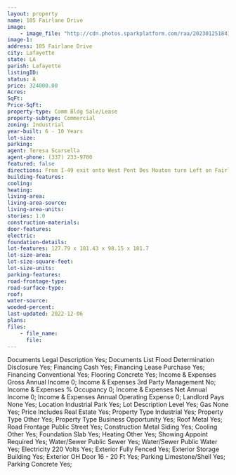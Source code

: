 ```yaml
---
layout: property
name: 105 Fairlane Drive
image:
    - image_file: "http://cdn.photos.sparkplatform.com/raa/20230125184103005589000000.jpg"
image-1:
address: 105 Fairlane Drive
city: Lafayette
state: LA
parish: Lafayette
listingID: 
status: A
price: 324000.00
Acres: 
SqFt: 
Price-SqFt: 
property-type: Comm Bldg Sale/Lease
property-subtype: Commercial
zoning: Industrial
year-built: 6 - 10 Years
lot-size: 
parking: 
agent: Teresa Scarsella
agent-phone: (337) 233-9700
featured: false
directions: From I-49 exit onto West Pont Des Mouton turn Left on Fairlane property on Left.
building-features: 
cooling: 
heating: 
living-area: 
living-area-source: 
living-area-units: 
stories: 1.0
construction-materials: 
door-features: 
electric: 
foundation-details: 
lot-features: 127.79 x 181.43 x 98.15 x 181.7
lot-size-area: 
lot-size-square-feet: 
lot-size-units: 
parking-features: 
road-frontage-type: 
road-surface-type: 
roof: 
water-source: 
wooded-percent: 
last-updated: 2022-12-06
plans: 
files:
    - file_name:
      file:
---
```

Documents	Legal Description	Yes;
Documents List	Flood Determination Disclosure	Yes;
Financing	Cash	Yes;
Financing	Lease Purchase	Yes;
Financing	Conventional	Yes;
Flooring	Concrete	Yes;
Income & Expenses	Gross Annual Income	0;
Income & Expenses	3rd Party Management	No;
Income & Expenses	% Occupancy	0;
Income & Expenses	Net Annual Income	0;
Income & Expenses	Annual Operating Expense	0;
Landlord Pays	None	Yes;
Location	Industrial Park	Yes;
Lot Description	Level	Yes;
Gas	None	Yes;
Price Includes	Real Estate	Yes;
Property Type	Industrial	Yes;
Property Type	Other	Yes;
Property Type	Business Opportunity	Yes;
Roof	Metal	Yes;
Road Frontage	Public Street	Yes;
Construction	Metal Siding	Yes;
Cooling	Other	Yes;
Foundation	Slab	Yes;
Heating	Other	Yes;
Showing	Appoint Required	Yes;
Water/Sewer	Public Sewer	Yes;
Water/Sewer	Public Water	Yes;
Electricity	220 Volts	Yes;
Exterior	Fully Fenced	Yes;
Exterior	Storage Building	Yes;
Exterior	OH Door 16 - 20 Ft	Yes;
Parking	Limestone/Shell	Yes;
Parking	Concrete	Yes;

